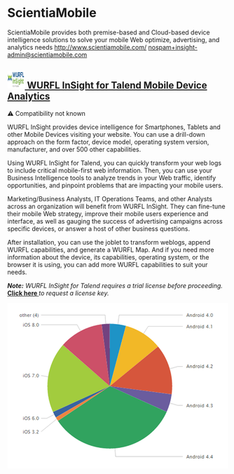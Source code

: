 # ScientiaMobile
  ScientiaMobile provides both premise-based and Cloud-based device intelligence solutions to solve your mobile Web optimize, advertising, and analytics needs
     <http://www.scientiamobile.com/>
  <nospam+insight-admin@scientiamobile.com>

## <a href='./components/WURFL InSight for Talend Mobile Device Analytics/readme.md'><img src='./components/WURFL InSight for Talend Mobile Device Analytics/logo.jpg' width='40' height='40'> WURFL InSight for Talend Mobile Device Analytics</a>
 :warning: Compatibility not known

WURFL InSight provides device intelligence for Smartphones, Tablets and other Mobile Devices visiting your website. You can use a drill-down approach on the form factor, device model, operating system version, manufacturer, and over 500 other capabilities.

Using WURFL InSight for Talend, you can quickly transform your web logs to include critical mobile-first web information. Then, you can use your Business Intelligence tools to analyze trends in your Web traffic, identify opportunities, and pinpoint problems that are impacting your mobile users.

Marketing/Business Analysts, IT Operations Teams, and other Analysts across an organization will benefit from WURFL InSight. They can fine-tune their mobile Web strategy, improve their mobile users experience and interface, as well as gauging the success of advertising campaigns across specific devices, or answer a host of other business questions.

After installation, you can use the joblet to transform weblogs, append WURFL capabilities, and generate a WURFL Map. And if you need more information about the device, its capabilities, operating system, or the browser it is using, you can add more WURFL capabilities to suit your needs.

<i><b>Note:</b> WURFL InSight for Talend requires a trial license before proceeding.</i> <b><a href="http://www.scientiamobile.com/insight/inquiry/talend"><U><b>Click here</b></U> </a></b> <i>to request a license key.</i>
 

<img src='./components/WURFL InSight for Talend Mobile Device Analytics/sample.jpg'>
